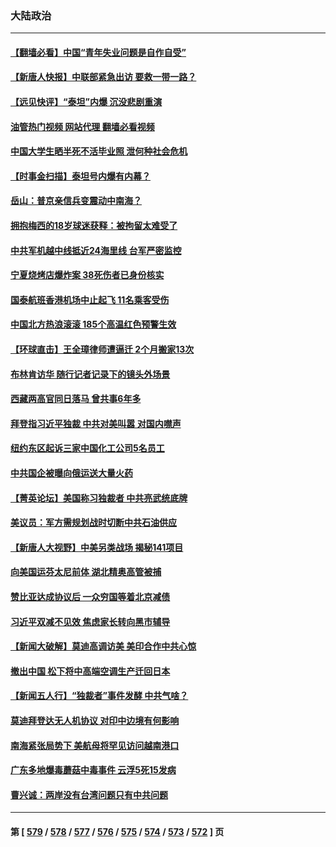 ### 大陆政治
---
#### [【翻墙必看】中国“青年失业问题是自作自受”](../../pages/ncid277/n14022276.md?06251245) 
#### [【新唐人快报】中联部紧急出访 要救一带一路？](../../pages/ncid277/n14022198.md?06251245) 
#### [【远见快评】“泰坦”内爆 沉没悲剧重演](../../pages/ncid277/n14022191.md?06251245) 
#### [油管热门视频 网站代理 翻墙必看视频](http://138.2.39.72:81/youtube.html?epic-marker?06251245)
#### [中国大学生晒半死不活毕业照 泄何种社会危机](../../pages/ncid277/n14022172.md?06251245) 
#### [【时事金扫描】泰坦号内爆有内幕？](../../pages/ncid277/n14022124.md?06251245) 
#### [岳山：普京亲信兵变震动中南海？](../../pages/ncid277/n14022079.md?06251245) 
#### [拥抱梅西的18岁球迷获释：被拘留太难受了](../../pages/ncid277/n14021889.md?06251245) 
#### [中共军机越中线抵近24海里线 台军严密监控](../../pages/ncid277/n14021919.md?06251245) 
#### [宁夏烧烤店爆炸案 38死伤者已身份核实](../../pages/ncid277/n14022004.md?06251245) 
#### [国泰航班香港机场中止起飞 11名乘客受伤](../../pages/ncid277/n14021982.md?06251245) 
#### [中国北方热浪滚滚 185个高温红色预警生效](../../pages/ncid277/n14021971.md?06251245) 
#### [【环球直击】王全璋律师遭逼迁 2个月搬家13次](../../pages/ncid277/n14021724.md?06251245) 
#### [布林肯访华 随行记者记录下的镜头外场景](../../pages/ncid277/n14021834.md?06251245) 
#### [西藏两高官同日落马 曾共事6年多](../../pages/ncid277/n14021859.md?06251245) 
#### [拜登指习近平独裁 中共对美叫嚣 对国内噤声](../../pages/ncid277/n14021706.md?06251245) 
#### [纽约东区起诉三家中国化工公司5名员工](../../pages/ncid277/n14021865.md?06251245) 
#### [中共国企被曝向俄运送大量火药](../../pages/ncid277/n14021756.md?06251245) 
#### [【菁英论坛】美国称习独裁者 中共亮武统底牌](../../pages/ncid277/n14021749.md?06251245) 
#### [美议员：军方需规划战时切断中共石油供应](../../pages/ncid277/n14021633.md?06251245) 
#### [【新唐人大视野】中美另类战场 揭秘141项目](../../pages/ncid277/n14021701.md?06251245) 
#### [向美国运芬太尼前体 湖北精奥高管被捕](../../pages/ncid277/n14021709.md?06251245) 
#### [赞比亚达成协议后 一众穷国等着北京减债](../../pages/ncid277/n14021694.md?06251245) 
#### [习近平双减不见效 焦虑家长转向黑市辅导](../../pages/ncid277/n14021686.md?06251245) 
#### [【新闻大破解】莫迪高调访美 美印合作中共心惊](../../pages/ncid277/n14021595.md?06251245) 
#### [撤出中国 松下将中高端空调生产迁回日本](../../pages/ncid277/n14021669.md?06251245) 
#### [【新闻五人行】“独裁者”事件发酵 中共气啥？](../../pages/ncid277/n14021626.md?06251245) 
#### [莫迪拜登达无人机协议 对印中边境有何影响](../../pages/ncid277/n14021618.md?06251245) 
#### [南海紧张局势下 美航母将罕见访问越南港口](../../pages/ncid277/n14021533.md?06251245) 
#### [广东多地爆毒蘑菇中毒事件 云浮5死15发病](../../pages/ncid277/n14021476.md?06251245) 
#### [曹兴诚：两岸没有台湾问题只有中共问题](../../pages/ncid277/n14021446.md?06251245) 

---
#### 第 [ [579](./579.md?06251245) / [578](./578.md?06251245) / [577](./577.md?06251245) / [576](./576.md?06251245) / [575](./575.md?06251245) / [574](./574.md?06251245) / [573](./573.md?06251245) / [572](./572.md?06251245) ] 页
